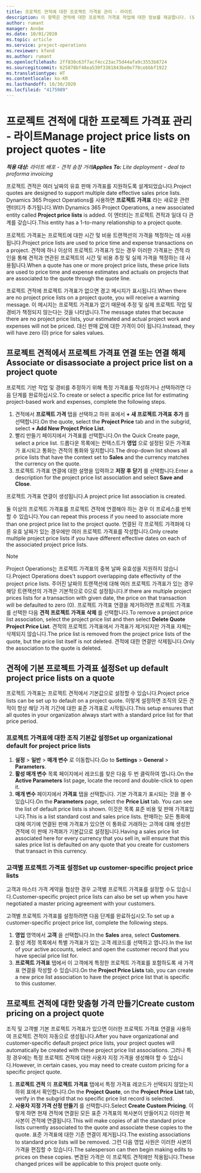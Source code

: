 ```yaml
---
title: 프로젝트 견적에 대한 프로젝트 가격표 관리 - 라이트
description: 이 항목은 견적에 대한 프로젝트 가격표 작업에 대한 정보를 제공합니다. (Sales)
author: rumant
manager: Annbe
ms.date: 10/01/2020
ms.topic: article
ms.service: project-operations
ms.reviewer: kfend
ms.author: rumant
ms.openlocfilehash: 2ff830c63f7acf4cc23ac75d44afa9c3553b8724
ms.sourcegitcommit: 625878bf48ea530f3381843be0e778cebbbf1922
ms.translationtype: HT
ms.contentlocale: ko-KR
ms.lasthandoff: 10/30/2020
ms.locfileid: "4175989"
---
```

# <a name="manage-project-price-lists-on-project-quotes---lite"></a><span data-ttu-id="78c67-104">프로젝트 견적에 대한 프로젝트 가격표 관리 - 라이트</span><span class="sxs-lookup"><span data-stu-id="78c67-104">Manage project price lists on project quotes - lite</span></span>

<span data-ttu-id="78c67-105">_**적용 대상:** 라이트 배포 - 견적 송장 거래_</span><span class="sxs-lookup"><span data-stu-id="78c67-105">_**Applies To:** Lite deployment - deal to proforma invoicing_</span></span>

<span data-ttu-id="78c67-106">프로젝트 견적은 여러 날짜의 유효 판매 가격표를 지원하도록 설계되었습니다.</span><span class="sxs-lookup"><span data-stu-id="78c67-106">Project quotes are designed to support multiple date effective sales price lists.</span></span> <span data-ttu-id="78c67-107">Dynamics 365 Project Operations를 사용하면 **프로젝트 가격표** 라는 새로운 관련 엔터티가 추가됩니다.</span><span class="sxs-lookup"><span data-stu-id="78c67-107">With Dynamics 365 Project Operations, a new associated entity called **Project price lists** is added.</span></span> <span data-ttu-id="78c67-108">이 엔터티는 프로젝트 견적과 일대 다 관계를 갖습니다.</span><span class="sxs-lookup"><span data-stu-id="78c67-108">This entity has a 1-to-many relationship to a project quote.</span></span>

<span data-ttu-id="78c67-109">프로젝트 가격표는 프로젝트에 대한 시간 및 비용 트랜잭션의 가격을 책정하는 데 사용됩니다.</span><span class="sxs-lookup"><span data-stu-id="78c67-109">Project price lists are used to price time and expense transactions on a project.</span></span> <span data-ttu-id="78c67-110">견적에 하나 이상의 프로젝트 가격표가 있는 경우 이러한 가격표는 견적 라인을 통해 견적과 연관된 프로젝트의 시간 및 비용 추정 및 실제 가격을 책정하는 데 사용됩니다.</span><span class="sxs-lookup"><span data-stu-id="78c67-110">When a quote has one or more project price lists, these price lists are used to price time and expense estimates and actuals on projects that are associated to the quote through the quote line.</span></span>

<span data-ttu-id="78c67-111">프로젝트 견적에 프로젝트 가격표가 없으면 경고 메시지가 표시됩니다.</span><span class="sxs-lookup"><span data-stu-id="78c67-111">When there are no project price lists on a project quote, you will receive a warning message.</span></span> <span data-ttu-id="78c67-112">이 메시지는 프로젝트 가격표가 없기 때문에 추정 및 실제 프로젝트 작업 및 경비가 책정되지 않는다는 것을 나타냅니다.</span><span class="sxs-lookup"><span data-stu-id="78c67-112">The message states that because there are no project price lists, your estimated and actual project work and expenses will not be priced.</span></span> <span data-ttu-id="78c67-113">대신 판매 값에 대한 가격이 0이 됩니다.</span><span class="sxs-lookup"><span data-stu-id="78c67-113">Instead, they will have zero (0) price for sales values.</span></span>

## <a name="associate-or-disassociate-a-project-price-list-on-a-project-quote"></a><span data-ttu-id="78c67-114">프로젝트 견적에서 프로젝트 가격표 연결 또는 연결 해제</span><span class="sxs-lookup"><span data-stu-id="78c67-114">Associate or disassociate a project price list on a project quote</span></span>

<span data-ttu-id="78c67-115">프로젝트 기반 작업 및 경비를 추정하기 위해 특정 가격표를 작성하거나 선택하려면 다음 단계를 완료하십시오.</span><span class="sxs-lookup"><span data-stu-id="78c67-115">To create or select a specific price list for estimating project-based work and expenses, complete the following steps.</span></span>

1. <span data-ttu-id="78c67-116">견적에서 **프로젝트 가격** 탭을 선택하고 하위 표에서 **+ 새 프로젝트 가격표 추가** 를 선택합니다.</span><span class="sxs-lookup"><span data-stu-id="78c67-116">On the quote, select the **Project Price** tab and in the subgrid, select **+ Add New Project Price List**.</span></span>
2. <span data-ttu-id="78c67-117">빨리 만들기 페이지에서 가격표를 선택합니다.</span><span class="sxs-lookup"><span data-stu-id="78c67-117">On the Quick Create page, select a price list.</span></span> <span data-ttu-id="78c67-118">드롭다운 목록에는 컨텍스트가 **영업** 으로 설정된 모든 가격표가 표시되고 통화는 견적의 통화와 일치합니다.</span><span class="sxs-lookup"><span data-stu-id="78c67-118">The drop-down list shows all price lists that have the context set to **Sales** and the currency matches the currency on the quote.</span></span>
4. <span data-ttu-id="78c67-119">프로젝트 가격표 연결에 대한 설명을 입력하고 **저장 후 닫기** 를 선택합니다.</span><span class="sxs-lookup"><span data-stu-id="78c67-119">Enter a description for the project price list association and select **Save and Close**.</span></span>

<span data-ttu-id="78c67-120">프로젝트 가격표 연결이 생성됩니다.</span><span class="sxs-lookup"><span data-stu-id="78c67-120">A project price list association is created.</span></span>

<span data-ttu-id="78c67-121">둘 이상의 프로젝트 가격표를 프로젝트 견적에 연결해야 하는 경우 이 프로세스를 반복할 수 있습니다.</span><span class="sxs-lookup"><span data-stu-id="78c67-121">You can repeat this process if you need to associate more than one project price list to the project quote.</span></span> <span data-ttu-id="78c67-122">연결된 각 프로젝트 가격펴에 다른 유효 날짜가 있는 경우에만 여러 프로젝트 가격표를 작성합니다.</span><span class="sxs-lookup"><span data-stu-id="78c67-122">Only create multiple project price lists if you have different effective dates on each of the associated project price lists.</span></span>

> [!NOTE]
> <span data-ttu-id="78c67-123">Project Operations는 프로젝트 가격표의 중복 날짜 유효성을 지원하지 않습니다.</span><span class="sxs-lookup"><span data-stu-id="78c67-123">Project Operations does't support overlapping date effectivity of the project price lists.</span></span> <span data-ttu-id="78c67-124">주어진 날짜의 트랜잭션에 대해 여러 프로젝트 가격표가 있는 경우 해당 트랜잭션의 가격은 기본적으로 0으로 설정됩니다.</span><span class="sxs-lookup"><span data-stu-id="78c67-124">If there are multiple project prices lists for a transaction with given date, the price on that transaction will be defaulted to zero (0).</span></span>
<span data-ttu-id="78c67-125">프로젝트 가격표 연결을 제거하려면 프로젝트 가격표를 선택한 다음 **견적 프로젝트 가격표 삭제** 를 선택합니다.</span><span class="sxs-lookup"><span data-stu-id="78c67-125">To remove a project price list association, select the project price list and then select **Delete Quote Project Price List**.</span></span> <span data-ttu-id="78c67-126">견적의 프로젝트 가격표에서 가격표가 제거되지만 가격표 자체는 삭제되지 않습니다.</span><span class="sxs-lookup"><span data-stu-id="78c67-126">The price list is removed from the project price lists of the quote, but the price list itself is not deleted.</span></span> <span data-ttu-id="78c67-127">견적에 대한 연결만 삭제됩니다.</span><span class="sxs-lookup"><span data-stu-id="78c67-127">Only the association to the quote is deleted.</span></span>

## <a name="set-up-default-project-price-lists-on-a-quote"></a><span data-ttu-id="78c67-128">견적에 기본 프로젝트 가격표 설정</span><span class="sxs-lookup"><span data-stu-id="78c67-128">Set up default project price lists on a quote</span></span>

<span data-ttu-id="78c67-129">프로젝트 가격표는 프로젝트 견적에서 기본값으로 설정할 수 있습니다.</span><span class="sxs-lookup"><span data-stu-id="78c67-129">Project price lists can be set up to default on a project quote.</span></span> <span data-ttu-id="78c67-130">이렇게 설정하면 조직의 모든 견적이 항상 해당 가격 기간에 대한 표준 가격표로 시작됩니다.</span><span class="sxs-lookup"><span data-stu-id="78c67-130">This setup ensures that all quotes in your organization always start with a standard price list for that price period.</span></span>

### <a name="set-up-organizational-default-for-project-price-lists"></a><span data-ttu-id="78c67-131">프로젝트 가격표에 대한 조직 기본값 설정</span><span class="sxs-lookup"><span data-stu-id="78c67-131">Set up organizational default for project price lists</span></span>

1. <span data-ttu-id="78c67-132">**설정** > **일반** > **매개 변수** 로 이동합니다.</span><span class="sxs-lookup"><span data-stu-id="78c67-132">Go to **Settings** > **General** > **Parameters**.</span></span>
2. <span data-ttu-id="78c67-133">**활성 매개 변수** 목록 페이지에서 레코드를 찾은 다음 두 번 클릭하여 엽니다.</span><span class="sxs-lookup"><span data-stu-id="78c67-133">On the **Active Parameters** list page, locate the record and double-click to open it.</span></span> 
3. <span data-ttu-id="78c67-134">**매개 변수** 페이지에서 **가격표** 탭을 선택합니다. 기본 가격표가 표시되는 것을 볼 수 있습니다.</span><span class="sxs-lookup"><span data-stu-id="78c67-134">On the **Parameters** page, select the **Price List** tab. You can see the list of default price lists is shown.</span></span> <span data-ttu-id="78c67-135">이것은 목록 표준 비용 및 판매 가격표입니다.</span><span class="sxs-lookup"><span data-stu-id="78c67-135">This is a list standard cost and sales price lists.</span></span> <span data-ttu-id="78c67-136">판매하는 모든 통화에 대해 여기에 연결된 판매 가격표가 있으면 이 통화로 거래하는 고객에 대해 생성한 견적에 이 판매 가격펴가 기본값으로 설정됩니다.</span><span class="sxs-lookup"><span data-stu-id="78c67-136">Having a sales price list associated here for every currency that you sell in, will ensure that this sales price list is defaulted on any quote that you create for customers that transact in this currency.</span></span>

### <a name="set-up-customer-specific-project-price-lists"></a><span data-ttu-id="78c67-137">고객별 프로젝트 가격표 설정</span><span class="sxs-lookup"><span data-stu-id="78c67-137">Set up customer-specific project price lists</span></span>

<span data-ttu-id="78c67-138">고객과 마스터 가격 계약을 협상한 경우 고객별 프로젝트 가격표를 설정할 수도 있습니다.</span><span class="sxs-lookup"><span data-stu-id="78c67-138">Customer-specific project price lists can also be set up when you have negotiated a master pricing agreement with your customers.</span></span>

<span data-ttu-id="78c67-139">고객별 프로젝트 가격표를 설정하려면 다음 단계를 완료하십시오.</span><span class="sxs-lookup"><span data-stu-id="78c67-139">To set up a customer-specific project price list, complete the following steps.</span></span>

1. <span data-ttu-id="78c67-140">**영업** 영역에서 **고객** 을 선택합니다.</span><span class="sxs-lookup"><span data-stu-id="78c67-140">In the **Sales** area, select **Customers**.</span></span>
2. <span data-ttu-id="78c67-141">활성 계정 목록에서 특별 가격표가 있는 고객 레코드를 선택하고 엽니다.</span><span class="sxs-lookup"><span data-stu-id="78c67-141">In the list of your active accounts, select and open the customer record that you have special price list for.</span></span>
3. <span data-ttu-id="78c67-142">**프로젝트 가격표** 탭에서 이 고객에게 특정한 프로젝트 가격표를 포함하도록 새 가격표 연결을 작성할 수 있습니다.</span><span class="sxs-lookup"><span data-stu-id="78c67-142">On the **Project Price Lists** tab, you can create a new price list association to have the project price list that is specific to this customer.</span></span>

## <a name="create-custom-pricing-on-a-project-quote"></a><span data-ttu-id="78c67-143">프로젝트 견적에 대한 맞춤형 가격 만들기</span><span class="sxs-lookup"><span data-stu-id="78c67-143">Create custom pricing on a project quote</span></span>

<span data-ttu-id="78c67-144">조직 및 고객별 기본 프로젝트 가격표가 있으면 이러한 프로젝트 가격표 연결을 사용하여 프로젝트 견적이 자동으로 생성됩니다.</span><span class="sxs-lookup"><span data-stu-id="78c67-144">After you have organizational and customer-specific default project price lists, your project quotes will automatically be created with these project price list associations.</span></span> <span data-ttu-id="78c67-145">그러나 특정 경우에는 특정 프로젝트 견적에 대한 사용자 지정 가격을 생성해야 할 수 있습니다.</span><span class="sxs-lookup"><span data-stu-id="78c67-145">However, in certain cases, you may need to create custom pricing for a specific project quote.</span></span> 

1. <span data-ttu-id="78c67-146">**프로젝트 견적** 의 **프로젝트 가격표** 탭에서 특정 가격표 레코드가 선택되지 않았는지 하위 표에서 확인합니다.</span><span class="sxs-lookup"><span data-stu-id="78c67-146">On the **Project Quote**, on the **Project Price List** tab, verify in the subgrid that no specific price list record is selected.</span></span>
2. <span data-ttu-id="78c67-147">**사용자 지정 가격 산정 만들기** 를 선택합니다.</span><span class="sxs-lookup"><span data-stu-id="78c67-147">Select **Create Custom Pricing**.</span></span> <span data-ttu-id="78c67-148">이렇게 하면 현재 견적에 연결된 모든 표준 가격표의 복사본이 만들어지고 이러한 복사본이 견적에 연결됩니다.</span><span class="sxs-lookup"><span data-stu-id="78c67-148">This will make copies of all the standard price lists currently associated to the quote and associate these copies to the quote.</span></span> <span data-ttu-id="78c67-149">표준 가격표에 대한 기존 연결이 제거됩니다.</span><span class="sxs-lookup"><span data-stu-id="78c67-149">The existing associations to standard price lists will be removed.</span></span> <span data-ttu-id="78c67-150">그런 다음 영업 사원은 이러한 사본의 가격을 편집할 수 있습니다.</span><span class="sxs-lookup"><span data-stu-id="78c67-150">The salesperson can then begin making edits to prices on these copies.</span></span> <span data-ttu-id="78c67-151">변경된 가격은 이 프로젝트 견적에만 적용됩니다.</span><span class="sxs-lookup"><span data-stu-id="78c67-151">These changed prices will be applicable to this project quote only.</span></span>
